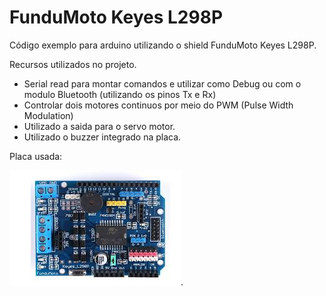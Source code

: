 # FunduMoto Keyes L298P

Código exemplo para arduino utilizando o shield FunduMoto Keyes L298P.

Recursos utilizados no projeto.
* Serial read para montar comandos e utilizar como Debug ou com o modulo Bluetooth (utilizando os pinos Tx e Rx)
* Controlar dois motores continuos por meio do PWM (Pulse Width Modulation)
* Utilizado a saida para o servo motor.
* Utilizado o buzzer integrado na placa.

Placa usada:

![Image no google](https://github.com/MaxsonCM/FunduMoto_Keyes_L298P/blob/main/extra/fundumoto.jpg).
